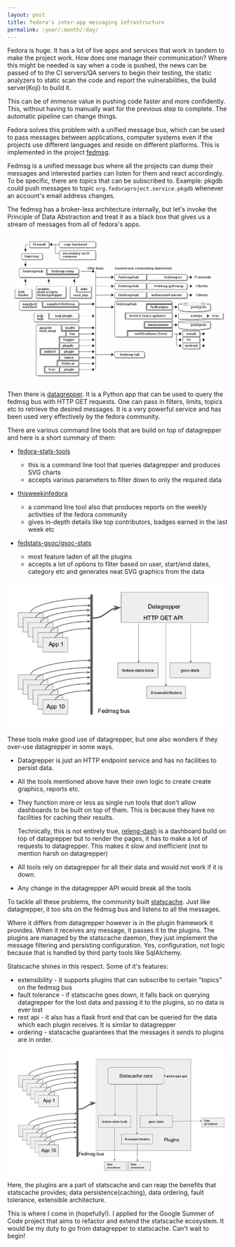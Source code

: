 ```yaml
---
layout: post
title: fedora's inter-app messaging infrastructure
permalink: :year/:month/:day/
---
```


Fedora is huge. It has a lot of live apps and services that work in tandem to make the project work. How does one manage their communication? Where this might be needed is say when a code is pushed, the news can be passed of to the CI servers/QA servers to begin their testing, the static analyzers to static scan the code and report the vulnerabilities, the build server(Koji) to build it.

This can be of immense value in pushing code faster and more confidently. This, without having to manually wait for the previous step to complete. The automatic pipeline can change things.

Fedora solves this problem with a unified message bus, which can be used to pass messages between applications, computer systems even if the projects use different languages and reside on different platforms. This is implemented in the project [fedmsg](http://www.fedmsg.com).

Fedmsg is a unified message bus where all the projects can dump their messages and interested parties can listen for them and react accordingly. To be specific, there are _topics_ that can be subscribed to. Example: pkgdb could push messages to topic `org.fedoraproject.service.pkgdb` whenever an account's email address changes.

The fedmsg has a broker-less architecture internally, but let's invoke the Principle of Data Abstraction and treat it as a black box that gives us a stream of messages from all of fedora's apps.

![Fedmsg bus](https://github.com/pravinkc/pravinkc.github.io/blob/master/assets/topology.png "Fedmsg bus")

Then there is [datagrepper](https://apps.fedoraproject.org/datagrepper/). It is a Python app that can be used to query the fedmsg bus with HTTP GET requests. One can pass in filters, limits, topics etc to retrieve the desired messages. It is a very powerful service and has been used very effectively by the fedora community. 

There are various command line tools that are build on top of datagrepper and here is a short summary of them:

 - [fedora-stats-tools](https://github.com/fedora-infra/fedora-stats-tools) 
   - this is a command line tool that queries datagrepper and produces SVG charts
   - accepts various parameters to filter down to only the required data
 
 - [thisweekinfedora](https://github.com/pypingou/thisweekinfedora)
   - a command line tool also that produces reports on the weekly activities of the fedora community
   - gives in-depth details like top contributors, badges earned in the last week etc 
   
 - [fedstats-gsoc/gsoc-stats](https://pagure.io/gsoc-stats)
   - most feature laden of all the plugins
   - accepts a lot of options to filter based on user, start/end dates, category etc and generates neat SVG graphics from the data
   

![Datagrepper](https://github.com/pravinkc/pravinkc.github.io/blob/master/assets/fedora_datagrepper.png "Datagrepper")


These tools make good use of datagrepper, but one also wonders if they over-use datagrepper in some ways.

 - Datagrepper is just an HTTP endpoint service and has no facilities to persist data. 
 - All the tools mentioned above have their own logic to create create graphics, reports etc. 
 - They function more or less as single run tools that don't allow dashboards to be built on top of them. This is because they have no facilities for caching their results. 

   Technically, this is not entirely true, [releng-dash](https://apps.fedoraproject.org/releng-dash) is a dashboard build on top of datagrepper but to render the pages, it has to make a lot of requests to datagrepper. This makes it slow and inefficient (not to mention harsh on datagrepper)
 - All tools rely on datagrepper for all their data and would not work if it is down. 
 - Any change in the datagrepper API would break all the tools
 
 
 To tackle all these problems, the community built [statscache](https://github.com/fedora-infra/statscache). Just like datagrepper, it too sits on the fedmsg bus and listens to all the messages. 
 
 Where it differs from datagrepper however is in the plugin framework it provides. When it receives any message, it passes it to the plugins. The plugins are managed by the statscache daemon, they just implement the message filtering and persisting configuration. Yes, configuration, not logic because that is handled by third party tools like SqlAlchemy. 
 
 Statscache shines in this respect. Some of it's features:
 - extensibility - it supports plugins that can subscribe to certain "topics" on the fedmsg bus
 - fault tolerance - if statscache goes down, it falls back on querying datagrepper for the lost data and passing it to the plugins, so no data is ever lost
 - rest api - it also has a flask front end that can be queried for the data which each plugin receives. It is similar to datagrepper
 - ordering - statscache guarantees that the messages it sends to plugins are in order. 

![Statscache](https://github.com/pravinkc/pravinkc.github.io/blob/master/assets/fedora_statscache.png "Statscache")

Here, the plugins are a part of statscache and can reap the benefits that statscache provides; data persistence(caching), data ordering, fault tolerance, extensible architecture. 

This is where I come in (hopefully!). I applied for the Google Summer of Code project that aims to refactor and extend the statscache ecosystem. It would be my duty to go from datagrepper to statscache. Can't wait to begin!


